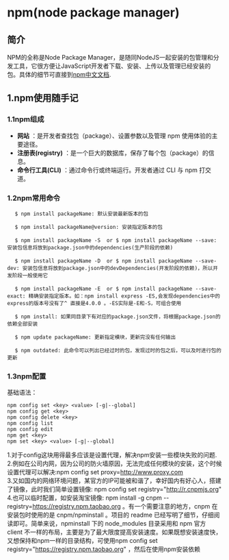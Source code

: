 # npm(node package manager)

## 简介
  NPM的全称是Node Package Manager，是随同NodeJS一起安装的包管理和分发工具，它很方便让JavaScript开发者下载、安装、上传以及管理已经安装的包。具体的细节可直接到[npm中文文档](https://www.npmjs.com.cn/).

## 1.npm使用随手记
### 1.1npm组成
- **网站** ：是开发者查找包（package）、设置参数以及管理 npm 使用体验的主要途径。
- **注册表(registry)** ：是一个巨大的数据库，保存了每个包（package）的信息。
- **命令行工具(CLI)** ：通过命令行或终端运行。开发者通过 CLI 与 npm 打交道。

### 1.2npm常用命令
&emsp; ```$ npm install packageName: 默认安装最新版本的包```
   
&emsp; ```$ npm install packageName@version: 安装指定版本的包```   

&emsp; ```$ npm install packageName -S  or $ npm install packageName --save: 安装包信息将放到package.json中的dependencies(生产阶段的依赖)```   

&emsp; ```$ npm install packageName -D  or $ npm install packageName --save-dev: 安装包信息将放到package.json中的devDependencies(开发阶段的依赖)，所以开发阶段一般使用它```   

&emsp; ```$ npm install packageName -E  or $ npm install packageName --save-exact: 精确安装指定版本。如：npm install express -ES,会发现dependencies中的express的版本号没有了^ 直接是4.0.0 。-ES实际是-E和-S，可组合使用```   

&emsp; ```$ npm install: 如果同目录下有对应的package.json文件，将根据package.json的依赖全部安装```  

&emsp; ```$ npm update packageName: 更新指定模块，更新完没有任何输出```   

&emsp; ```$ npm outdated: 此命令可以列出已经过时的包，发现过时的包之后，可以及时进行包的更新```   

### 1.3npm配置
基础语法：
```
npm config set <key> <value> [-g|--global]
npm config get <key>
npm config delete <key>
npm config list
npm config edit
npm get <key>
npm set <key> <value> [-g|--global]
```
1.对于config这块用得最多应该是设置代理，解决npm安装一些模块失败的问题.  
2.例如在公司内网，因为公司的防火墙原因，无法完成任何模块的安装，这个时候设置代理可以解决:npm config set proxy=http://www.proxy.com   
3.又如国内的网络环境问题，某官方的IP可能被和谐了，幸好国内有好心人，搭建了镜像，此时我们简单设置镜像: npm config set registry="http://r.cnpmjs.org"   
4.也可以临时配置，如安装淘宝镜像: npm install -g cnpm --registry=https://registry.npm.taobao.org 。有一个需要注意的地方，cnpm 在安装包时使用的是 cnpm/npminstall 。项目的 readme 已经写明了细节，仔细阅读即可。简单来说，npminstall 下的 node_modules 目录采用和 npm 官方 client 不一样的布局，主要是为了最大限度提高安装速度。如果既想安装速度快，又想保持和npm一样的目录结构，可使用npm config set registry="https://registry.npm.taobao.org" ，然后在使用npm安装依赖
